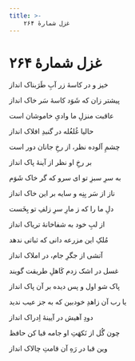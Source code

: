 ```yaml
---
title: >-
    غزل شمارهٔ ۲۶۴
---
```

# غزل شمارهٔ ۲۶۴

<div class="b" id="bn1"><div class="m1"><p>خیز و در کاسهٔ زر آبِ طَرَبناک انداز</p></div>
<div class="m2"><p>پیشتر زان که شَوَد کاسهٔ سَر خاک انداز</p></div></div>
<div class="b" id="bn2"><div class="m1"><p>عاقبت منزلِ ما وادیِ خاموشان است</p></div>
<div class="m2"><p>حالیا غُلغُله در گنبدِ افلاک انداز</p></div></div>
<div class="b" id="bn3"><div class="m1"><p>چشمِ آلوده نظر، از رخِ جانان دور است</p></div>
<div class="m2"><p>بر رخِ او نظر از آینهٔ پاک انداز</p></div></div>
<div class="b" id="bn4"><div class="m1"><p>به سرِ سبزِ تو ای سرو که گر خاک شَوَم</p></div>
<div class="m2"><p>ناز از سَر بِنِه و سایه بر این خاک انداز</p></div></div>
<div class="b" id="bn5"><div class="m1"><p>دلِ ما را که ز مارِ سرِ زلفِ تو بِخَست</p></div>
<div class="m2"><p>از لبِ خود به شفاخانهٔ تریاک انداز</p></div></div>
<div class="b" id="bn6"><div class="m1"><p>مُلکِ این مزرعه دانی که ثباتی ندهد</p></div>
<div class="m2"><p>آتشی از جگرِ جام، در املاک انداز</p></div></div>
<div class="b" id="bn7"><div class="m1"><p>غسل در اشک زدم کَاهلِ طریقت گویند</p></div>
<div class="m2"><p>پاک شو اول و پس دیده بر آن پاک انداز</p></div></div>
<div class="b" id="bn8"><div class="m1"><p>یا رب آن زاهدِ خودبین که به جز عیب ندید</p></div>
<div class="m2"><p>دودِ آهیش در آیینهٔ اِدراک انداز</p></div></div>
<div class="b" id="bn9"><div class="m1"><p>چون گُل از نَکهَتِ او جامه قبا کن حافظ</p></div>
<div class="m2"><p>وین قبا در رَهِ آن قامتِ چالاک انداز</p></div></div>